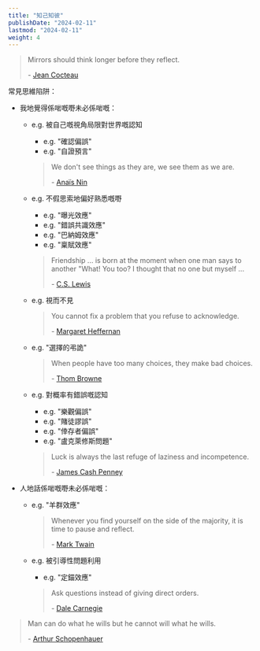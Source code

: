 ```yaml
---
title: "知己知彼"
publishDate: "2024-02-11"
lastmod: "2024-02-11"
weight: 4
---
```


> Mirrors should think longer before they reflect.
>
> \- [Jean Cocteau](https://www.goodreads.com/quotes/147172-mirrors-should-think-longer-before-they-reflect)

常見思維陷阱：

- 我地覺得係啱嘅嘢未必係啱嘅：

  - e.g. 被自己嘅視角局限對世界嘅認知

    - e.g. "確認偏誤"
    - e.g. "自證預言"

    > We don't see things as they are, we see them as we are.
    >
    > \- [Anaïs Nin](https://www.goodreads.com/quotes/5030-we-don-t-see-things-as-they-are-we-see-them)

  - e.g. 不假思索地偏好熟悉嘅嘢

    - e.g. "曝光效應"
    - e.g. "錯誤共識效應"
    - e.g. "巴納姆效應"
    - e.g. "稟賦效應"

    > Friendship ... is born at the moment when one man says to another "What! You too? I thought that no one but myself ...
    >
    > \- [C.S. Lewis](https://www.goodreads.com/quotes/10554-friendship-is-born-at-the-moment-when-one-man)

  - e.g. 視而不見

    > You cannot fix a problem that you refuse to acknowledge.
    >
    > \- [Margaret Heffernan](https://www.goodreads.com/quotes/653971-you-cannot-fix-a-problem-that-you-refuse-to-acknowledge)

  - e.g. "選擇的弔詭"

    > When people have too many choices, they make bad choices.
    >
    > \- [Thom Browne](https://www.brainyquote.com/quotes/thom_browne_612604)

  - e.g. 對概率有錯誤嘅認知

    - e.g. "樂觀偏誤"
    - e.g. "賭徒謬誤"
    - e.g. "倖存者偏誤"
    - e.g. "盧克萊修斯問題"

    > Luck is always the last refuge of laziness and incompetence.
    >
    > \- [James Cash Penney](https://www.brainyquote.com/quotes/james_cash_penney_226538)

- 人地話係啱嘅嘢未必係啱嘅：

  - e.g. "羊群效應"

    > Whenever you find yourself on the side of the majority, it is time to pause and reflect.
    >
    > \- [Mark Twain](https://www.goodreads.com/quotes/10562547-whenever-you-find-yourself-on-the-side-of-the-majority)

  - e.g. 被引導性問題利用

    - e.g. "定錨效應"

    > Ask questions instead of giving direct orders.
    >
    > \- [Dale Carnegie](https://www.goodreads.com/quotes/8780353-ask-questions-instead-of-giving-direct-orders)

> Man can do what he wills but he cannot will what he wills.
>
> \- [Arthur Schopenhauer](https://www.goodreads.com/quotes/1008775-man-can-do-what-he-wills-but-he-cannot-will)
